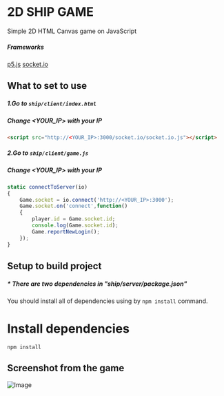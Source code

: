 # 2D SHIP GAME
Simple 2D HTML Canvas game on JavaScript
##### Frameworks
[p5.js](https://p5js.org/)
[socket.io](https://socket.io/)
## What to set to use
##### 1.Go to  `ship/client/index.html`

##### Change <YOUR_IP> with your IP

``` html
<script src="http://<YOUR_IP>:3000/socket.io/socket.io.js"></script>
```
##### 2.Go to  `ship/client/game.js`
##### Change <YOUR_IP> with your IP
``` js
static connectToServer(io)
{
    Game.socket = io.connect('http://<YOUR_IP>:3000');
    Game.socket.on('connect',function()
    {
        player.id = Game.socket.id;
        console.log(Game.socket.id);
        Game.reportNewLogin();
    });
}
```
## Setup to build project
##### * There are two dependencies in "ship/server/package.json"
You should install all of dependencies using by `npm install` command.
# Install dependencies
```
npm install
```
## Screenshot from the game
![Image](https://i.hizliresim.com/cz33iqx.gif)
